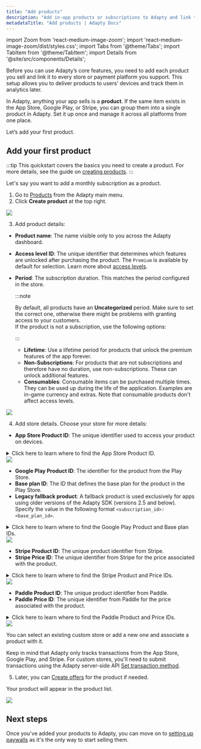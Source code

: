 ```yaml
---
title: "Add products"
description: "Add in‑app products or subscriptions to Adapty and link them to your App Store, Google Play, Stripe, Paddle, or custom‑store listings."
metadataTitle: "Add products | Adapty Docs"
---
```


import Zoom from 'react-medium-image-zoom';
import 'react-medium-image-zoom/dist/styles.css';
import Tabs from '@theme/Tabs';
import TabItem from '@theme/TabItem';
import Details from '@site/src/components/Details';


Before you can use Adapty’s core features, you need to add each product you sell and link it to every store or payment platform you support. This setup allows you to deliver products to users’ devices and track them in analytics later.

In Adapty, anything your app sells is a **product**.  If the same item exists in the App Store, Google Play, or Stripe, you can group them into a single product in Adapty. Set it up once and manage it across all platforms from one place.

Let’s add your first product.

## Add your first product

:::tip
This quickstart covers the basics you need to create a product. For more details, see the guide on [creating products](create-product.md).
:::

Let's say you want to add a monthly subscription as a product.

1. Go to [Products](https://app.adapty.io/products) from the Adapty main menu.
2. Click **Create product** at the top right.

<Zoom>
  <img src={require('./img/create-product.png').default}
  style={{
    border: '1px solid #727272', /* border width and color */
    width: '700px', /* image width */
    display: 'block', /* for alignment */
    margin: '0 auto' /* center alignment */
  }}
/>
</Zoom>

3. Add product details:
- **Product name**: The name visible only to you across the Adapty dashboard.
- **Access level ID**: The unique identifier that determines which features are unlocked after purchasing the product. The `Premium` is available by default for selection. Learn more about [access levels](access-level.md).
- **Period**: The subscription duration. This matches the period configured in the store.
  
  :::note
  
    By default, all products have an **Uncategorized** period. Make sure to set the correct one, otherwise there might be problems with granting access to your customers.  
    If the product is not a subscription, use the following options:
  
  :::
  - **Lifetime**: Use a lifetime period for products that unlock the premium features of the app forever.
  - **Non-Subscriptions**: For products that are not subscriptions and therefore have no duration, use non-subscriptions. These can unlock additional features.
  - **Consumables**: Consumable items can be purchased multiple times. They can be used up during the life of the application. Examples are in-game currency and extras. Note that consumable products don't affect access levels.

<Zoom>
  <img src={require('./img/product-details.png').default}
  style={{
    border: '1px solid #727272', /* border width and color */
    width: '700px', /* image width */
    display: 'block', /* for alignment */
    margin: '0 auto' /* center alignment */
  }}
/>
</Zoom>

<br />

4. Add store details. Choose your store for more details:

<Tabs>
<TabItem value="App Store" label="App Store" default>

- **App Store Product ID**: The unique identifier used to access your product on devices.

<details>
    <summary>Click here to learn where to find the App Store Product ID.</summary>


1. Go to **Monetize > Subscriptions** in your [Apple App Store Connect](https://appstoreconnect.apple.com/login) account.
2. Open the **Subscription group** for the purchase.
3. You will see the **Product ID** column for purchases included in the subscription group.

</details>

<Zoom>
  <img src={require('./img/stores-info.png').default}
  style={{
    border: '1px solid #727272', /* border width and color */
    width: '700px', /* image width */
    display: 'block', /* for alignment */
    margin: '0 auto' /* center alignment */
  }}
/>
</Zoom>
  

</TabItem>

<TabItem value="Google Play" label="Google Play" default>

- **Google Play Product ID**: The identifier for the product from the Play Store.
- **Base plan ID**: The ID that defines the base plan for the product in the Play Store.
- **Legacy fallback product**: A fallback product is used exclusively for apps using older versions of the Adapty SDK (versions 2.5 and below). Specify the value in the following format `<subscription_id>:<base_plan_id>`.

<details>
    <summary>Click here to learn where to find the Google Play Product and Base plan IDs.</summary>


1. Go to **Monetize with Play > Products > Subscriptions** in your [Google Play Console](https://play.google.com/console/developers/android/app) account.
2. Open the **Subscription** for the purchase.
3. You will see the Product ID in the **Subscription details** section and the Base plan ID in the **ID and duration** column of the **Base plans and offers** section.

</details>

<Zoom>
  <img src={require('./img/product-play-store.png').default}
  style={{
    border: '1px solid #727272', /* border width and color */
    width: '700px', /* image width */
    display: 'block', /* for alignment */
    margin: '0 auto' /* center alignment */
  }}
/>
</Zoom>

</TabItem>

<TabItem value="Stripe" label="Stripe" default>

- **Stripe Product ID**: The unique product identifier from Stripe.
- **Stripe Price ID**: The unique identifier from Stripe for the price associated with the product.

<details>
    <summary>Click here to learn where to find the Stripe Product and Price IDs.</summary>


1. Go to your [Product Catalog](https://dashboard.stripe.com/products?active=true) in Stripe.
2. Open the product you need.
3. You will see:
- The Stripe Product ID (looks like `prod_...`) in the top right corner.
- The Stripe Price ID (looks like `price_...`) in the **API ID** column of the **Pricing** section.

</details>

<Zoom>
  <img src={require('./img/product-stripe.png').default}
  style={{
    border: '1px solid #727272', /* border width and color */
    width: '700px', /* image width */
    display: 'block', /* for alignment */
    margin: '0 auto' /* center alignment */
  }}
/>
</Zoom>

</TabItem>

<TabItem value="Paddle" label="Paddle" default>

- **Paddle Product ID**: The unique product identifier from Paddle.
- **Paddle Price ID**: The unique identifier from Paddle for the price associated with the product.

<details>
    <summary>Click here to learn where to find the Paddle Product and Price IDs.</summary>


1. Go to your [Product Catalog](https://vendors.paddle.com/products-v2) in Paddle.
2. Open the product you need.
3. You will see:
- The Paddle Product ID (looks like `pro_...`) in the **Additional details** section.
- The Paddle Price ID (looks like `pri_...`) in the **ID** column of the **Prices** section.

</details>

<Zoom>
  <img src={require('./img/product-paddle.png').default}
  style={{
    border: '1px solid #727272', /* border width and color */
    width: '700px', /* image width */
    display: 'block', /* for alignment */
    margin: '0 auto' /* center alignment */
  }}
/>
</Zoom>

</TabItem>

<TabItem value="Custom" label="Custom store" default>

You can select an existing custom store or add a new one and associate a product with it. 

Keep in mind that Adapty only tracks transactions from the App Store, Google Play, and Stripe. For custom stores, you'll need to submit transactions using the Adapty server-side API [Set transaction method](ss-set-transaction.md).

</TabItem>

</Tabs>


5. Later, you can [Create offers](create-offer.md) for the product if needed.

Your product will appear in the product list.

<Zoom>
  <img src={require('./img/created-product.png').default}
  style={{
    border: '1px solid #727272', /* border width and color */
    width: '700px', /* image width */
    display: 'block', /* for alignment */
    margin: '0 auto' /* center alignment */
  }}
/>
</Zoom>

## Next steps

Once you've added your products to Adapty, you can move on to [setting up paywalls](quickstart-paywalls.md) as it's the only way to start selling them.





